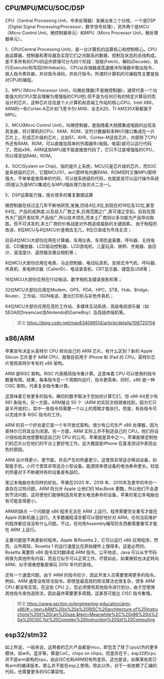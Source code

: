## CPU/MPU/MCU/SOC/DSP

CPU（Central Processing Unit，中央处理器）发展出来三个分枝，一个是DSP（Digital Signal Processing/Processor，数字信号处理），另外两个是MCU（Micro Control Unit，微控制器单元）和MPU（Micro Processor Unit，微处理器单元）。


1、CPU(Central Processing Unit)，是一台计算机的运算核心和控制核心。CPU由运算器、控制器和寄存器及实现它们之间联系的数据、控制及状态的总线构成。差不多所有的CPU的运作原理可分为四个阶段：提取(Fetch)、解码(Decode)、执行(Execute)和写回(Writeback)。 CPU从存储器或高速缓冲存储器中取出指令，放入指令寄存器，并对指令译码，并执行指令。所谓的计算机的可编程性主要是指对CPU的编程。

2、MPU (Micro Processor Unit)，叫微处理器(不是微控制器)，通常代表一个功能强大的CPU(暂且理解为增强版的CPU吧),但不是为任何已有的特定计算目的而设计的芯片。这种芯片往往是个人计算机和高端工作站的核心CPU。Intel X86，ARM的一些Cortex-A芯片如飞思卡尔i.MX6、全志A20、TI AM335X等都属于MPU。

3、MCU(Micro Control Unit)，叫微控制器，是指随着大规模集成电路的出现及其发展，将计算机的CPU、RAM、ROM、定时计数器和多种I/O接口集成在一片芯片上，形成芯片级的芯片，比如51，AVR、Cortex-M这些芯片，内部除了CPU外还有RAM、ROM，可以直接加简单的外围器件(电阻，电容)就可以运行代码了。而如x86、ARM这些MPU就不能直接放代码了，它只不过是增强版的CPU，所以得添加RAM，ROM。

4、SOC(System on Chip)，指的是片上系统，MCU只是芯片级的芯片，而SOC是系统级的芯片，它既MCU(51，avr)那样有内置RAM、ROM同时又像MPU那样强大，不单单是放简单的代码，可以放系统级的代码，也就是说可以运行操作系统(将就认为是MCU集成化与MPU强处理力各优点二合一)。

5、DSP运算能力强，擅长很多的重复数据运算

 

微控制器在经过这几年不断地研究,发展,历经4位,8位,到现在的16位及32位,甚至64位。产品的成熟度,以及投入厂商之多,应用范围之广,真可谓之空前。目前在国外大厂因开发较早,产品线广,所以技术领先,而本土厂商则以多功能为产品导向取胜。但不可讳言的,本土厂商的价格战是对外商造成威胁的关键因素。 由于制程的改进，8位MCU与4位MCU价差相去无几，8位已渐成为市场主流；

目前4位MCU大部份应用在计算器、车用仪表、车用防盗装置、呼叫器、无线电话、CD播放器、LCD驱动控制器、LCD游戏机、儿童玩具、磅秤、充电器、胎压计、温湿度计、遥控器及傻瓜相机等；

8位MCU大部份应用在电表、马达控制器、电动玩具机、变频式冷气机、呼叫器、传真机、来电辨识器（CallerID）、电话录音机、CRT显示器、键盘及USB等；

16位MCU大部份应用在行动电话、数字相机及摄录放影机等；

32位MCU大部份应用在Modem、GPS、PDA、HPC、STB、Hub、Bridge、Router、工作站、ISDN电话、激光打印机与彩色传真机；

64位MCU大部份应用在高阶工作站、多媒体互动系统、高级电视游乐器（如SEGA的Dreamcast及Nintendo的GameBoy）及高级终端机等。

> 原文 https://blog.csdn.net/mao834099514/article/details/106720704

## x86/ARM

苹果宣布决定从英特尔 CPU 转向自己的 ARM 芯片。有什么区别？新的 Apple Silicon 芯片基于 ARM CPU，就像目前用于 iPhone 和 iPad 的 CPU。英特尔芯片使用英特尔专有的 x86 架构。

ARM 是RISC 架构。RISC 代表精简指令集计算。这意味着 CPU 可以使用的指令数量有限。结果，每条指令在一个周期内运行，指令更简单。同时，x86 是一种 CISC 架构，代表复杂指令集计算。

这意味着它有更多的指令。确切的数字取决于您如何计算它们，但 x86-64至少有 981 条指令。另一方面，ARM接近 50 个（ARM 的实际文档很难找到，因为它只是半开放的）。其中一些指令将需要一个以上的周期才能执行。但是，有些指令可以完成许多 RISC 指令的工作。

ARM 的另一个好处是它是一个半开放式架构。很少有公司生产 x86 处理器，因为英特尔已将其设为闭源。另一方面，ARM 实际上并不制造自己的 CPU。他们将设计授权给其他想要制造自己的 CPU 的公司。苹果就是其中之一。苹果能够定制他们的芯片以在他们的平台上更好地工作。这大概就是iPhone 在基准测试中表现出色的原因。

ARM 设计得更小、更节能，并且产生的热量更少。这使其非常适合移动设备，如智能手机。小尺寸使其非常适合小型设备。能源效率使设备的电池寿命更长。较低的热量对于不断被持有的设备是有益的。

笔记本电脑也有同样的好处。苹果在2020 年、2018 年、2015年及更早的年份一直存在过热问题。ARM 将允许 Apple 让他们的 MacBook 更酷，所以他们不会遇到节流问题。这将使他们能够制造具有更长电池寿命的设备。苹果的笔记本电脑也有可能变得更小。

ARM的缺点
一个问题是 x86 程序无法在 ARM 上运行。程序需要完全重写才能在 Apple 的新机器上运行。大多数编程语言都可以很好地针对 ARM。任何当前维护的程序都应该没有什么问题。不过，任何用Assembly编写的东西都需要重写才能在 ARM 上运行。

主要问题是不再更新的程序。Apple 有Rosetta 2，它可以运行 x86 应用程序。然而，众所周知，Rosetta 1 的运行速度比在原始硬件上慢得多。这是必然的。Rosetta 需要将 x86 指令实时翻译成 ARM 指令。公平地说，Java 可以从字节码转换为其他所有内容，而且它似乎可以正常工作。尽管如此，如果微软也决定转向 ARM，似乎很难想象能够玩 2010 年代的游戏。

还有一个速度问题。由于 ARM 的指令较少，因此开发人员需要使用更多的指令。例如，ARM 通常没有除法指令。即使是最高效的除法算法也很复杂，很多 ARM CPU 都没有实现。在这些 CPU 上，您必须使用其他指令进行划分。由于您使用其他指令来伪造除法，因此最终需要更多周期。这甚至可能比 CISC 指令集慢。

> 原文 https://www.section.io/engineering-education/arm-x86/#:~:text=ARM%20is%20a%20RISC%20architecture,of%20instructions%20it%20can%20use.&text=Meanwhile%2C%20x86%20is%20a%20CISC,for%20Complex%20Instruction%20Set%20Computing.

## esp32/stm32

如上所说，一般来说，这两者的芯片产品都是mcu，即包含了除了cpu以外的更多模块，如wifi，蓝牙等，算是CoC，chips on chips。而差异在于，esp32的cpu并不是arm架构的cpu，由此ISC也和ARM的有所差异。这也是说，如果某些库只有arm的编译版本，那么并不能在esp上使用。除此以外，对于一些依赖了汇编的代码，也需要更多的ISC兼容性。

